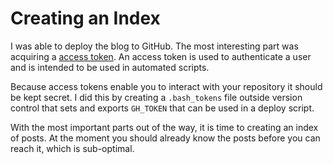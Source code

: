 # Creating an Index

I was able to deploy the blog to GitHub. The most interesting part was acquiring
a [access token][access-token]. An access token is used to authenticate a user
and is intended to be used in automated scripts.

Because access tokens enable you to interact with your repository it should be
kept secret. I did this by creating a `.bash_tokens` file outside version
control that sets and exports `GH_TOKEN` that can be used in a deploy script.

With the most important parts out of the way, it is time to creating an index of
posts. At the moment you should already know the posts before you can reach it,
which is sub-optimal.

[access-token]: https://help.github.com/articles/creating-an-access-token-for-command-line-use/
